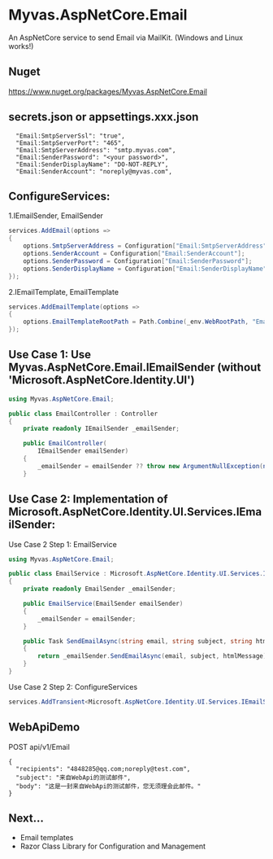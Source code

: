
# Myvas.AspNetCore.Email

An AspNetCore service to send Email via MailKit. (Windows and Linux works!)

## Nuget
https://www.nuget.org/packages/Myvas.AspNetCore.Email

## secrets.json or appsettings.xxx.json
```
  "Email:SmtpServerSsl": "true",
  "Email:SmtpServerPort": "465",
  "Email:SmtpServerAddress": "smtp.myvas.com",
  "Email:SenderPassword": "<your password>",
  "Email:SenderDisplayName": "DO-NOT-REPLY",
  "Email:SenderAccount": "noreply@myvas.com",
```
## ConfigureServices:
1.IEmailSender, EmailSender
```csharp
services.AddEmail(options =>
{
    options.SmtpServerAddress = Configuration["Email:SmtpServerAddress"];
    options.SenderAccount = Configuration["Email:SenderAccount"];
    options.SenderPassword = Configuration["Email:SenderPassword"];
    options.SenderDisplayName = Configuration["Email:SenderDisplayName"];
});
```

2.IEmailTemplate, EmailTemplate
```csharp
services.AddEmailTemplate(options =>
{
    options.EmailTemplateRootPath = Path.Combine(_env.WebRootPath, "EmailTemplates");
});
```

## Use Case 1: Use Myvas.AspNetCore.Email.IEmailSender (without 'Microsoft.AspNetCore.Identity.UI')
```csharp
using Myvas.AspNetCore.Email;

public class EmailController : Controller
{
    private readonly IEmailSender _emailSender;

    public EmailController(
        IEmailSender emailSender)
    {
        _emailSender = emailSender ?? throw new ArgumentNullException(nameof(emailSender));
    }
```

## Use Case 2: Implementation of Microsoft.AspNetCore.Identity.UI.Services.IEmailSender:
Use Case 2 Step 1: EmailService
```csharp
using Myvas.AspNetCore.Email;

public class EmailService : Microsoft.AspNetCore.Identity.UI.Services.IEmailSender
{
    private readonly EmailSender _emailSender;

    public EmailService(EmailSender emailSender)
    {
        _emailSender = emailSender;
    }

    public Task SendEmailAsync(string email, string subject, string htmlMessage)
    {
        return _emailSender.SendEmailAsync(email, subject, htmlMessage);
    }
}
```

Use Case 2 Step 2: ConfigureServices
```csharp
services.AddTransient<Microsoft.AspNetCore.Identity.UI.Services.IEmailSender, EmailService>();
```

## WebApiDemo
POST api/v1/Email
```
{
  "recipients": "4848285@qq.com;noreply@test.com",
  "subject": "来自WebApi的测试邮件",  
  "body": "这是一封来自WebApi的测试邮件，您无须理会此邮件。"
}
```

## Next...
* Email templates
* Razor Class Library for Configuration and Management
